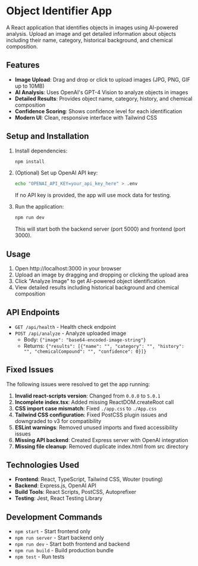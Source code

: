 # Object Identifier App

A React application that identifies objects in images using AI-powered analysis. Upload an image and get detailed information about objects including their name, category, historical background, and chemical composition.

## Features

- **Image Upload**: Drag and drop or click to upload images (JPG, PNG, GIF up to 10MB)
- **AI Analysis**: Uses OpenAI's GPT-4 Vision to analyze objects in images
- **Detailed Results**: Provides object name, category, history, and chemical composition
- **Confidence Scoring**: Shows confidence level for each identification
- **Modern UI**: Clean, responsive interface with Tailwind CSS

## Setup and Installation

1. Install dependencies:
   ```bash
   npm install
   ```

2. (Optional) Set up OpenAI API key:
   ```bash
   echo "OPENAI_API_KEY=your_api_key_here" > .env
   ```
   
   If no API key is provided, the app will use mock data for testing.

3. Run the application:
   ```bash
   npm run dev
   ```

   This will start both the backend server (port 5000) and frontend (port 3000).

## Usage

1. Open http://localhost:3000 in your browser
2. Upload an image by dragging and dropping or clicking the upload area
3. Click "Analyze Image" to get AI-powered object identification
4. View detailed results including historical background and chemical composition

## API Endpoints

- `GET /api/health` - Health check endpoint
- `POST /api/analyze` - Analyze uploaded image
  - Body: `{"image": "base64-encoded-image-string"}`
  - Returns: `{"results": [{"name": "", "category": "", "history": "", "chemicalCompound": "", "confidence": 0}]}`

## Fixed Issues

The following issues were resolved to get the app running:

1. **Invalid react-scripts version**: Changed from `0.0.0` to `5.0.1`
2. **Incomplete index.tsx**: Added missing ReactDOM.createRoot call
3. **CSS import case mismatch**: Fixed `./app.css` to `./App.css`
4. **Tailwind CSS configuration**: Fixed PostCSS plugin issues and downgraded to v3 for compatibility
5. **ESLint warnings**: Removed unused imports and fixed accessibility issues
6. **Missing API backend**: Created Express server with OpenAI integration
7. **Missing file cleanup**: Removed duplicate index.html from src directory

## Technologies Used

- **Frontend**: React, TypeScript, Tailwind CSS, Wouter (routing)
- **Backend**: Express.js, OpenAI API
- **Build Tools**: React Scripts, PostCSS, Autoprefixer
- **Testing**: Jest, React Testing Library

## Development Commands

- `npm start` - Start frontend only
- `npm run server` - Start backend only  
- `npm run dev` - Start both frontend and backend
- `npm run build` - Build production bundle
- `npm test` - Run tests
